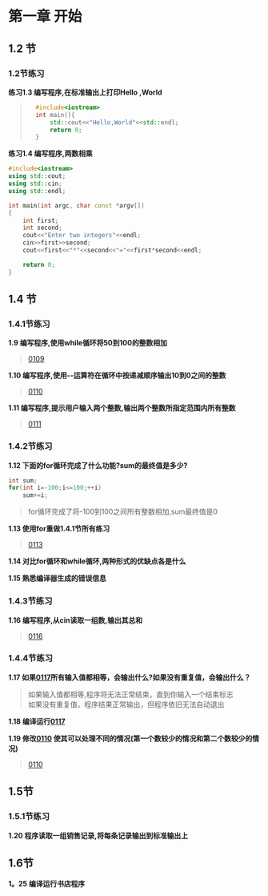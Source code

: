 # 第一章 开始

## 1.2 节

### 1.2节练习  
**练习1.3 编写程序,在标准输出上打印Hello ,World**  
>```c++
>   #include<iostream>
>   int main(){
>       std::cout<<"Hello,World"<<std::endl;
>       return 0;
>   }
>```  

**练习1.4 编写程序,两数相乘**  

```c++
#include<iostream>
using std::cout;
using std::cin;
using std::endl;

int main(int argc, char const *argv[])
{
    int first;
    int second;
    cout<<"Enter two integers"<<endl;
    cin>>first>>second;
    cout<<first<<"*"<<second<<"="<<first*second<<endl;

    return 0;
}
```  

## 1.4 节

### 1.4.1节练习 
**1.9 编写程序,使用while循环将50到100的整数相加**  
> [0109](src/0109.cpp)  

**1.10 编写程序,使用--运算符在循环中按递减顺序输出10到0之间的整数**  
> [0110](src/0110.cpp)  

**1.11 编写程序,提示用户输入两个整数,输出两个整数所指定范围内所有整数**  
> [0111](src/0111.cpp)  

### 1.4.2节练习  
**1.12 下面的for循环完成了什么功能?sum的最终值是多少?**  
```c++
int sum;
for(int i=-100;i<=100;++i)
    sum+=i;
```

> for循环完成了将-100到100之间所有整数相加,sum最终值是0  

**1.13 使用for重做1.4.1节所有练习**  
> [0113](src/0113.cpp)  

**1.14 对比for循环和while循环,两种形式的优缺点各是什么**  

**1.15 熟悉编译器生成的错误信息**  

### 1.4.3节练习  
**1.16 编写程序,从cin读取一组数,输出其总和**  
> [0116](src/0116.cpp)  

### 1.4.4节练习  
**1.17 如果[0117](src/0117.cpp)所有输入值都相等，会输出什么?如果没有重复值，会输出什么？**  
> 如果输入值都相等,程序将无法正常结束，直到你输入一个结束标志  
> 如果没有重复值，程序结果正常输出，但程序依旧无法自动退出  

**1.18 编译运行[0117](src/0117.cpp)**  

**1.19 修改[0110](src/0110.cpp) 使其可以处理不同的情况(第一个数较少的情况和第二个数较少的情况)**  
> [0110](src/0110.cpp)  

## 1.5节
### 1.5.1节练习
**1.20 程序读取一组销售记录,将每条记录输出到标准输出上**  

## 1.6节
**1。25 编译运行书店程序**
